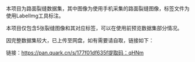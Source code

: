 本项目为路面裂缝数据集，其中图像为使用手机采集的路面裂缝图像，标签文件为使用LabelImg工具标注。

本项目仅包含5张裂缝图像和其对应标签，可以在使用前预览数据集部分情况。

因完整数据集较大，已上传至网盘，如有需要请自取，链接如下：

链接：https://pan.quark.cn/s/177f01df635f提取码：qHNm
